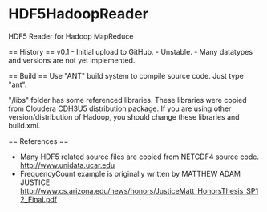 HDF5HadoopReader
================

HDF5 Reader for Hadoop MapReduce

== History ==
v0.1 - Initial upload to GitHub. 
     - Unstable.
     - Many datatypes and versions are not yet implemented.


== Build ==
Use "ANT" build system to compile source code.
Just type "ant".

"/libs" folder has some referenced libraries. These libraries were copied from Cloudera CDH3U5 distribution package. If you are using other version/distribution of Hadoop, you should change these libraries and build.xml.

== References ==

- Many HDF5 related source files are copied from NETCDF4 source code.
http://www.unidata.ucar.edu
- FrequencyCount example is originally written by MATTHEW ADAM JUSTICE
http://www.cs.arizona.edu/news/honors/JusticeMatt_HonorsThesis_SP12_Final.pdf
